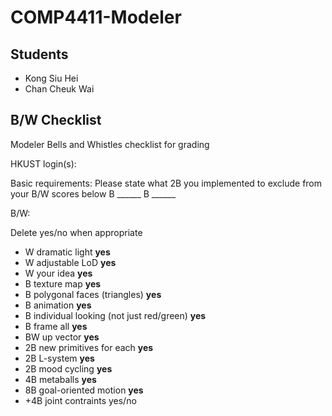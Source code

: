 # COMP4411-Modeler

## Students

* Kong Siu Hei
* Chan Cheuk Wai

## B/W Checklist

Modeler Bells and Whistles checklist for grading

HKUST login(s):

Basic requirements: 
Please state what 2B you implemented to exclude from your B/W scores below
B ______
B ______

B/W:

Delete yes/no when appropriate


* W dramatic light									                **yes**
* W adjustable LoD									**yes**
* W your idea 											**yes**
* B texture map										  **yes**
* B polygonal faces (triangles)				   **yes** 
* B animation       									  **yes**
* B individual looking (not just red/green)  **yes**
* B frame all											   **yes** 
* BW up vector 										 **yes**
* 2B new primitives for each 					**yes**
* 2B L-system											**yes**
* 2B mood cycling 									**yes**
* 4B metaballs										  **yes**
* 8B goal-oriented motion 						**yes**
* +4B joint contraints 							    yes/no
